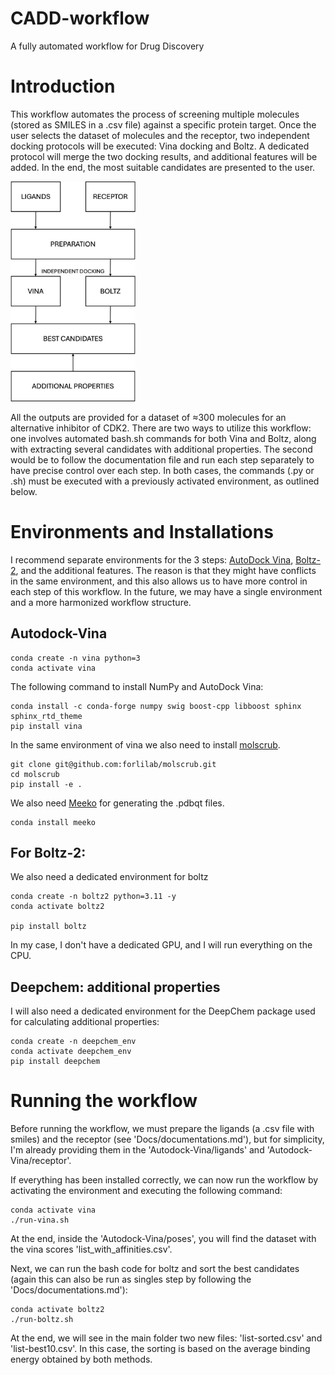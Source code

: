 # CADD-workflow
A fully automated workflow for Drug Discovery

# Introduction
This workflow automates the process of screening multiple molecules (stored as SMILES in a .csv file) against a specific protein target. Once the user selects the dataset of molecules and the receptor, two independent docking protocols will be executed: Vina docking and Boltz. A dedicated protocol will merge the two docking results, and additional features will be added. In the end, the most suitable candidates are presented to the user. 

<img src="Docs/summary.png" width="200">

All the outputs are provided for a dataset of ≈300 molecules for an alternative inhibitor of CDK2. There are two ways to utilize this workflow: one involves automated bash.sh commands for both Vina and Boltz, along with extracting several candidates with additional properties. The second would be to follow the documentation file and run each step separately to have precise control over each step. In both cases, the commands (.py or .sh) must be executed with a previously activated environment, as outlined below.  

# Environments and Installations

I recommend separate environments for the 3 steps: [AutoDock Vina](https://autodock-vina.readthedocs.io/en/latest/installation.html#python-bindings-linux-and-mac-only), [Boltz-2](https://github.com/forlilab/molscrub), and the additional features. The reason is that they might have conflicts in the same environment, and this also allows us to have more control in each step of this workflow. In the future, we may have a single environment and a more harmonized workflow structure. 

## Autodock-Vina

```
conda create -n vina python=3
conda activate vina
```

The following command to install NumPy and AutoDock Vina:

```
conda install -c conda-forge numpy swig boost-cpp libboost sphinx sphinx_rtd_theme
pip install vina
```

In the same environment of vina we also need to install [molscrub](https://github.com/forlilab/molscrub).

```
git clone git@github.com:forlilab/molscrub.git
cd molscrub
pip install -e .
```

We also need [Meeko](https://meeko.readthedocs.io/en/release-doc/) for generating the .pdbqt files.

```
conda install meeko
```

## For Boltz-2: 

We also need a dedicated environment for boltz 

```
conda create -n boltz2 python=3.11 -y
conda activate boltz2

pip install boltz
```

In my case, I don't have a dedicated GPU, and I will run everything on the CPU.

## Deepchem: additional properties

I will also need a dedicated environment for the DeepChem package used for calculating additional properties:

```
conda create -n deepchem_env
conda activate deepchem_env
pip install deepchem
```

# Running the workflow

Before running the workflow, we must prepare the ligands (a .csv file with smiles) and the receptor (see 'Docs/documentations.md'), but for simplicity, I'm already providing them in the 'Autodock-Vina/ligands' and 'Autodock-Vina/receptor'. 

If everything has been installed correctly, we can now run the workflow by activating the environment and executing the following command:

```
conda activate vina
./run-vina.sh
```

At the end, inside the 'Autodock-Vina/poses', you will find the dataset with the vina scores 'list_with_affinities.csv'. 

Next, we can run the bash code for boltz and sort the best candidates (again this can also be run as singles step by following the 'Docs/documentations.md'):

```
conda activate boltz2
./run-boltz.sh
```

At the end, we will see in the main folder two new files: 'list-sorted.csv' and 'list-best10.csv'. In this case, the sorting is based on the average binding energy obtained by both methods. 

